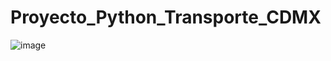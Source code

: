 # Proyecto_Python_Transporte_CDMX
![image](https://user-images.githubusercontent.com/71915068/110401031-6d98f300-803e-11eb-883e-745e5d58c8e8.png)
